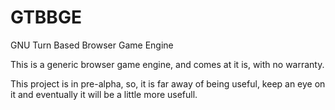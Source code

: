 # GTBBGE
GNU Turn Based Browser Game Engine

This is a generic browser game engine, and comes at it is, with no warranty.

This project is in pre-alpha, so, it is far away of being useful, keep an eye on it and eventually it will be a little more usefull.

